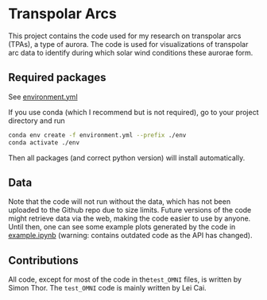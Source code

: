 # Transpolar Arcs
This project contains the code used for my research on transpolar arcs (TPAs), a type of aurora.
The code is used for visualizations of transpolar arc data to identify during which solar wind conditions these aurorae form.

## Required packages
See [environment.yml](environment.yml)

If you use conda (which I recommend but is not required), go to your project directory and run
```bash
conda env create -f environment.yml --prefix ./env
conda activate ./env
```
Then all packages (and correct python version) will install automatically. 

## Data
Note that the code will not run without the data, which has not been uploaded to the Github repo due to size limits.
Future versions of the code might retrieve data via the web, making the code easier to use by anyone. Until then, one can see some example plots generated by the code in [example.ipynb](example.ipynb) (warning: contains outdated code as the API has changed).

## Contributions
All code, except for most of the code in the`test_OMNI` files, is written by Simon Thor. The `test_OMNI` code is mainly written by Lei Cai.
